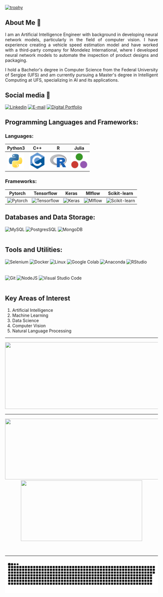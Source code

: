 [![trophy](https://github-profile-trophy.vercel.app/?username=MarcBarreto&title=Stars,Followers,Commits,Repositories,MultipleLang,PullRequest&theme=onedark)](https://github.com/ryo-ma/github-profile-trophy)

## About Me 👋

<p style="text-align: justify;">
I am an Artificial Intelligence Engineer with background in developing neural network models, particularly in the field of computer vision. I have experience creating a vehicle speed estimation model and have worked with a third-party company for Mondelez International, where I developed neural network models to automate the inspection of product designs and packaging.
</p>
<p style="text-align: justify;">
I hold a Bachelor's degree in Computer Science from the Federal University of Sergipe (UFS) and am currently pursuing a Master's degree in Intelligent Computing at UFS, specializing in AI and its applications.
</p>

## Social media 📡
[![Linkedin](https://img.shields.io/badge/LinkedIn-0077B5?style=for-the-badge&logo=linkedin&logoColor=white)](https://www.linkedin.com/in/marcelo-henrique-lima-barreto-344a1624a/)
[![E-mail](https://img.shields.io/badge/Gmail-D14836?style=for-the-badge&logo=gmail&logoColor=white)](mailto:marcelohrnq@gmail.com)
[![Digital Portfolio](https://img.shields.io/website?label=Digital%20Portfolio&style=for-the-badge&url=https://sites.google.com/view/marcelo-barreto)](https://sites.google.com/view/marcelo-barreto)

## Programming Languages and Frameworks:
<div>

### Languages:
| Python3 | C++ | R | Julia
|----------|----------------|----------|-----|
|  <img src="https://github.com/devicons/devicon/blob/master/icons/python/python-original.svg" title="Python"  alt="Python" width="55" height="55"/> |  <img src="https://github.com/devicons/devicon/blob/master/icons/c/c-original.svg" title="C++"  alt="C++" width="55" height="55"/> |  <img src="https://github.com/devicons/devicon/blob/master/icons/r/r-original.svg" title="R" alt="R" width="55" height="55"/> |  <img src="https://github.com/devicons/devicon/blob/master/icons/julia/julia-original.svg" title="Julia" alt="Julia" width="55" height="55"/>|

  

### Frameworks:

| Pytorch | Tensorflow | Keras | Mlflow | Scikit-learn
|----------|----------|----------|-------|-------|
|  <img src="https://img.shields.io/badge/PyTorch-%23EE4C2C.svg?style=for-the-badge&logo=PyTorch&logoColor=white" title="Pytorch"  alt="Pytorch" width="55" height="55"/> |  <img src="https://img.shields.io/badge/TensorFlow-FF6F00?style=for-the-badge&logo=tensorflow&logoColor=white" title="Tensorflow"  alt="Tensorflow" width="55" height="55"/> |  <img src="https://img.shields.io/badge/Keras-%23D00000.svg?style=for-the-badge&logo=Keras&logoColor=white" title="Keras" alt="Keras" width="55" height="55"/> |  <img src="https://img.shields.io/badge/mlflow-%23d9ead3.svg?style=for-the-badge&logo=numpy&logoColor=blue" title="Mlflow" alt="Mlflow" width="55" height="55"/>|  <img src="https://img.shields.io/badge/scikit--learn-%23F7931E.svg?style=for-the-badge&logo=scikit-learn&logoColor=white" title="Scikit-learn" alt="Scikit-learn" width="55" height="55"/>|

</div>

## Databases and Data Storage:
<div>
  <img align="center" alt="MySQL" src="https://img.shields.io/badge/MySQL-00000F?style=for-the-badge&logo=mysql&logoColor=white"/>
  <img align="center" alt="PostgresSQL" src="https://img.shields.io/badge/PostgreSQL-316192?style=for-the-badge&logo=postgresql&logoColor=white"/>
  <img align="center" alt="MongoDB" src="https://img.shields.io/badge/MongoDB-4EA94B?style=for-the-badge&logo=mongodb&logoColor=white"/>
</div><br/>

## Tools and Utilities:
<div>
  <img align="center" alt="Selenium" src="https://img.shields.io/badge/-selenium-%43B02A?style=for-the-badge&logo=selenium&logoColor=white"/>
  <img align="center" alt="Docker" src="https://img.shields.io/badge/docker-%230db7ed.svg?style=for-the-badge&logo=docker&logoColor=white"/>
  <img align="center" alt="Linux" src="https://img.shields.io/badge/Linux-FCC624?style=for-the-badge&logo=linux&logoColor=black"/>
  <img align="center" alt="Google Colab" src="https://img.shields.io/badge/Colab-F9AB00?style=for-the-badge&logo=googlecolab&color=525252"/>
  <img align="center" alt="Anaconda" src="https://img.shields.io/badge/Anaconda-%2344A833.svg?style=for-the-badge&logo=anaconda&logoColor=white"/>
  <img align="center" alt="RStudio" src="https://img.shields.io/badge/RStudio-4285F4?style=for-the-badge&logo=rstudio&logoColor=white"/><br/>
  <br><br>
  <img align="center" alt="Git" src="https://img.shields.io/badge/GIT-E44C30?style=for-the-badge&logo=git&logoColor=white"/>
  <img align="center" alt="NodeJS" src="https://img.shields.io/badge/Node.js-43853D?style=for-the-badge&logo=node.js&logoColor=white"/>
  <img align="center" alt="Visual Studio Code" src="https://img.shields.io/badge/Visual_Studio_Code-0078D4?style=for-the-badge&logo=visual%20studio%20code&logoColor=white"/>
</div><br/>

## Key Areas of Interest
1. Artificial Intelligence
2. Machine Learning
3. Data Science
4. Computer Vision
5. Natural Language Processing

---

<p align="center">
  <img width="800" height="220" src="https://streak-stats.demolab.com?user=MarcBarreto&theme=highcontrast&hide_border=true&border_radius=5&card_width=800">
</p>

---

<p align="center">
  <img width="600" height="200" src="https://github-readme-stats.vercel.app/api?username=MarcBarreto&show_icons=true&theme=vision-friendly-dark">
  <img width="400" height="200" src="https://github-readme-stats.vercel.app/api/top-langs/?username=MarcBarreto&size_weight=0.0005&count_weight=0.3&layout=compact&theme=vision-friendly-dark">
</p>

<div id="header" align="center">
  <img src="https://komarev.com/ghpvc/?username=MarcBarreto&style=for-the-badge&color=orange" alt=""/>
</div>

---

<p align="center">
 <img width="1000" src="assets/github-snake.svg" alt="snake"/>
